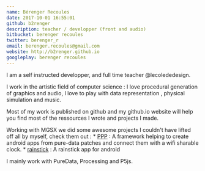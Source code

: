 ```yaml
---
name: Bérenger Recoules
date: 2017-10-01 16:55:01
github: b2renger
description: teacher / developper (front and audio)
bitbucket: berenger recoules
twitter: berenger_r
email: berenger.recoules@gmail.com
website: http://b2renger.github.io
googleplay: berenger recoules
---
```


I am a self instructed developper, and full time teacher @lecolededesign. 

I work in the artistic field of computer science : I love procedural generation of graphics and audio, I love to play with data representation , physical simulation and music.

Most of my work is published on github and my github.io website will help you find most of the ressources I wrote and projects I made.

Working with MGSX we did some awesome projects I couldn't have lifted off all by myself, check them out :
	* [PPP](http://ppp.mgsx.net) : A framework helping to create android apps from pure-data patches and connect them with a wifi sharable clock.
  	* [rainstick](https://play.google.com/store/apps/details?id=net.mgsx.rainstick) : A rainstick app for android

I mainly work with PureData, Processing and P5js.

